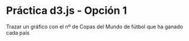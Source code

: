 # Práctica d3.js - Opción 1

Trazar un gráfico con el nº de Copas del Mundo de fútbol que ha ganado cada país